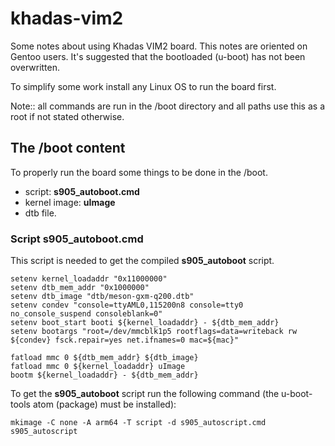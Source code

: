 # khadas-vim2
Some notes about using Khadas VIM2 board. This notes are oriented on Gentoo users. It's suggested that the bootloaded (u-boot) has not been overwritten.

To simplify some work install any Linux OS to run the board first.

Note:: all commands are run in the /boot directory and all paths use this as a root if not stated otherwise.

## The /boot content

To properly run the board some things to be done in the /boot.

- script: **s905_autoboot.cmd**
- kernel image: **uImage**
- dtb file.

### Script s905_autoboot.cmd

This script is needed to get the compiled **s905_autoboot** script.

```shell
setenv kernel_loadaddr "0x11000000"
setenv dtb_mem_addr "0x1000000"
setenv dtb_image "dtb/meson-gxm-q200.dtb"
setenv condev "console=ttyAML0,115200n8 console=tty0 no_console_suspend consoleblank=0"
setenv boot_start booti ${kernel_loadaddr} - ${dtb_mem_addr}
setenv bootargs "root=/dev/mmcblk1p5 rootflags=data=writeback rw ${condev} fsck.repair=yes net.ifnames=0 mac=${mac}"

fatload mmc 0 ${dtb_mem_addr} ${dtb_image}
fatload mmc 0 ${kernel_loadaddr} uImage
bootm ${kernel_loadaddr} - ${dtb_mem_addr}
```

To get the **s905_autoboot** script run the following command (the u-boot-tools atom (package) must be installed):
```shell
mkimage -C none -A arm64 -T script -d s905_autoscript.cmd s905_autoscript
```

